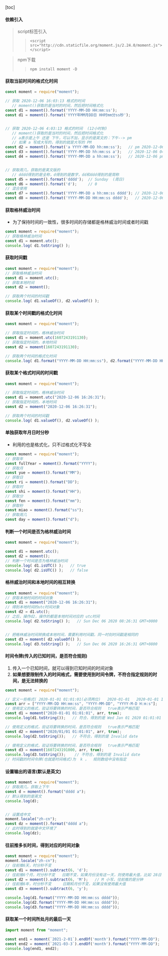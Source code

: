 <script src='/笔记/see/index.js'></script>
[toc]


#### 依赖引入
> script标签引入
>> `<script src="http://cdn.staticfile.org/moment.js/2.24.0/moment.js"></script>`



> npm下载
>>  `npm install moment -D`




#### 获取当前时间的格式化时间
```js
const moment = require("moment");

// 获取 2020-12-06 16:03:13 格式的时间   
   // moment()获取的是当时的时间，然后把时间格式化
const d1 = moment().format('YYYY-MM-DD HH:mm:ss');
const d1 = moment().format('YYYY年MM月DD日 HH时mm分ss秒');


// 获取 2020-12-06 4:03:13 格式的时间  (12小时制)
   // moment()获取的是当时的时间，然后把时间格式化
   // a表示是上午 还是 下午，可以不加，显示的是英文的：下午--> pm
   // 如果 a 写成大写的，得到的就是大写的 PM
const d2 = moment().format('a YYYY-MM-DD hh:mm:ss');   // pm 2020-12-06 04:09:35
const d3 = moment().format('YYYY-MM-DD hh:mm:ss a');   // 2020-12-06 04:09:35 pm
const d4 = moment().format('YYYY-MM-DD a hh:mm:ss');   // 2020-12-06 pm 04:09:35


// 获取周几，获取的是英文版的
   // dddd得到的是全称，d得到的是数字，dd和ddd得到的是简称
const d5 = moment().format('dddd');  // Sunday  (周日)
const d6 = moment().format('d');     // 0
// 混合使用
const d7 = moment().format('YYYY-MM-DD a hh:mm:ss dddd'); // 2020-12-06 pm 04:16:44 Sunday
const d8 = moment().format('YYYY-MM-DD HH:mm:ss dddd');   // 2020-12-06 16:16:44 Sunday
```




#### 获取格林威治时间
- 为了保持时间的一致性，很多时间的存储都是格林威治时间或者时间戳
```js
const moment = require("moment");
// 获取格林威治时间
const d1 = moment.utc();
console.log( d1.toString() );
```




#### 获取时间戳
```js
const moment = require("moment");
// 获取格林威治时间
const d1 = moment.utc();
// 获取本地时间
const d2 = moment();

// 获取两个时间的时间戳
console.log( d1.valueOf(), d2.valueOf() );
```







#### 获取某个时间戳的格式化时间
```js
const moment = require("moment");

// 获取指定时间的，格林威治时间
const d1 = moment.utc(1607243191130);
// 获取指定时间的，本地时间
const d2 = moment(1607243191130);

// 获取两个时间的格式化时间
console.log( d1.format("YYYY-MM-DD HH:mm:ss"), d2.format("YYYY-MM-DD HH:mm:ss") );
```




#### 获取某个格式时间的时间戳
```js
const moment = require("moment");

// 获取指定时间的，格林威治时间
const d1 = moment.utc("2020-12-06 16:26:31");
// 获取指定时间的，本地时间
const d2 = moment("2020-12-06 16:26:31");

// 获取两个时间的时间戳
console.log( d1.valueOf(), d2.valueOf() );
```





#### 单独获取年月日时分秒
- 利用的也是格式化，只不过格式化不写全

```js
const moment = require("moment");
// 获取年
const fullYear = moment().format("YYYY");
// 获取月
const yue = moment().format("MM");
// 获取日
const ri = moment().format("DD");
// 获取时
const shi = moment().format("HH");
// 获取分
const fen = moment().format("mm");
// 获取秒
const miao = moment().format("ss");
// 获取周几
const day = moment().format("d");
```






#### 判断一个时间是否为格林威治时间
```js
const moment = require("moment");

const d1 = moment.utc();
const d2 = moment();
// 判断一个时间是否为格林威治时间
console.log( d1.isUTC() );   // true
console.log( d2.isUTC() );   // false
```




#### 格林威治时间和本地时间的相互转换
```js
const moment = require("moment");
// 获取本地时间的时间对象
const d1 = moment("2020-12-06 16:26:31");
// 得到本地时间的utc时间对象
const d2 = d1.utc();
// 之后，操作d2，操作的都是本地时间对应的 utc时间
console.log( d2.toString() );   // Sun Dec 06 2020 08:26:31 GMT+0000


// 把格林威治时间转换成本地时间，需要利用时间戳，同一时刻时间戳是相同的
const d3 = moment( d2.valueOf() );
console.log( d3.toString() );   // Sun Dec 06 2020 16:26:31 GMT+0800
```







#### 时间令牌(传入的已知时间，是否符合规则)
1. 传入一个已知时间，就可以得到已知时间的时间对象
2. **如果想要限制传入的时间格式，需要使用到时间令牌，不符合指定规则的时间，是无法转换的**


```js
const moment = require("moment");

// 定义一些格式( 2020-01-01 01:01:01(必须两位)   2020-01-01   2020-01-01 1:1:01(可以单位))
const arr = ["YYYY-MM-DD HH:mm:ss", "YYYY-MM-DD", "YYYY-M-D H:m:s"];
// 使用定义的格式，验证将要转换的时间，是否符合规则   true表示严格匹配
const d1 = moment("2020-01-01 01:01:01", arr, true);
console.log(d1.toString());   // 符合，得到的是 Wed Jan 01 2020 01:01:01 GMT+0800

// 使用定义的格式，验证将要转换的时间，是否符合规则   true表示严格匹配
const d2 = moment("2020/01/01 01:01:01", arr, true);
console.log(d2.toString());   // 不符合，得到的是 Invalid date

// 使用定义的格式，验证将要转换的时间，是否符合规则   true表示严格匹配
const d3 = moment(1607243191000, arr, true);
console.log(d3.toString());    // 不符合，得到的是 Invalid date
// 时间戳的时间令牌(也就是时间格式)为  k ，  规则数组中没有指定
```





#### 设置输出的语言(默认是英文)
```js
const moment = require("moment");
// 获取周几，获取上下午
const d = moment().format("dddd a");
// 默认得到的是英文
console.log(d);


// 设置成中文
moment.locale("zh-cn"); 
const dz = moment().format("dddd a");
// 此时得到的就是中文环境了
console.log(dz);
```






#### 往前推多长时间，得到对应的时间对象
```js
const moment = require("moment");
moment.locale("zh-cn");
// 往前推6天，时分秒不变   
const d1 = moment().subtract(6, 'd');
// 往前推6个月，时分秒不变   日期不变，如果月份没有这一天，则使用最大值，比如 28日
const d2 = moment().subtract(6, 'M');   // M 小写，往前推的是分钟
// 往前推6年，时分秒不变     日期和月份不变，如果没有使用最大值
const d3 = moment().subtract(6, 'y');

console.log(d1.format("YYYY-MM-DD HH:mm:ss dddd"));
console.log(d2.format("YYYY-MM-DD HH:mm:ss dddd"));
console.log(d3.format("YYYY-MM-DD HH:mm:ss dddd"));
```



#### 获取某一个时间所处月的最后一天
```js
import moment from "moment";

const end1 = moment(`2021-2-01`).endOf('month').format("YYYY-MM-DD");
const end2 = moment(`2021-03-3`).endOf('month').format("YYYY-MM-DD");
console.log(end1, end2);
```
















